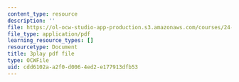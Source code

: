 ```yaml
---
content_type: resource
description: ''
file: https://ol-ocw-studio-app-production.s3.amazonaws.com/courses/24-908-creole-language-and-caribbean-identities-spring-2017/cdd6102aa2f0d0064ed2e177913dfb53_mAhtll45Yz8.pdf
file_type: application/pdf
learning_resource_types: []
resourcetype: Document
title: 3play pdf file
type: OCWFile
uid: cdd6102a-a2f0-d006-4ed2-e177913dfb53
---
```

